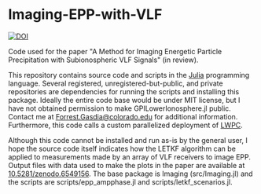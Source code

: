 # Imaging-EPP-with-VLF

[![DOI](https://zenodo.org/badge/490022241.svg)](https://zenodo.org/badge/latestdoi/490022241)

Code used for the paper "A Method for Imaging Energetic Particle Precipitation with Subionospheric VLF Signals" (in review).

This repository contains source code and scripts in the [Julia](https://julialang.org/) programming language. Several registered, unregistered-but-public, and private repositories are dependencies for running the scripts and installing this package. Ideally the entire code base would be under MIT license, but I have not obtained permission to make GPILowerIonosphere.jl public. Contact me at Forrest.Gasdia@colorado.edu for additional information. Furthermore, this code calls a custom parallelized deployment of [LWPC](http://www.dtic.mil/docs/citations/ADA350375).

Although this code cannot be installed and run as-is by the general user, I hope the source code itself indicates how the LETKF algorithm can be applied to measurements made by an array of VLF receivers to image EPP. Output files with data used to make the plots in the paper are available at [10.5281/zenodo.6549156](https://doi.org/10.5281/zenodo.6549156). The base package is Imaging (src/Imaging.jl) and the scripts are scripts/epp_ampphase.jl and scripts/letkf_scenarios.jl. 
